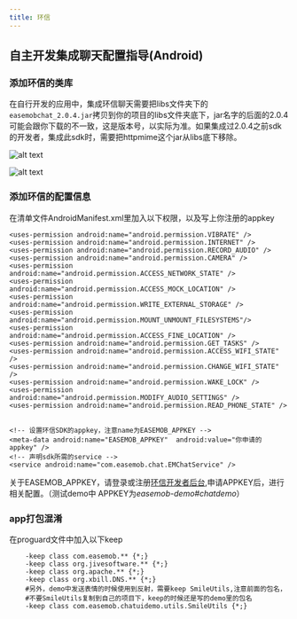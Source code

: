 ```yaml
---
title: 环信
---
```


## 自主开发集成聊天配置指导(Android)

### 添加环信的类库

在自行开发的应用中，集成环信聊天需要把libs文件夹下的`easemobchat_2.0.4.jar`拷贝到你的项目的libs文件夹底下，jar名字的后面的2.0.4可能会跟你下载的不一致，这是版本号，以实际为准。如果集成过2.0.4之前sdk的开发者，集成此sdk时，需要把httpmime这个jar从libs底下移除。


![alt text](/demo_dirs_new.jpg "demo") 

 ![alt text](/project_libs.jpg "demo")

### 添加环信的配置信息

在清单文件AndroidManifest.xml里加入以下权限，以及写上你注册的appkey
		
	<uses-permission android:name="android.permission.VIBRATE" />
    <uses-permission android:name="android.permission.INTERNET" />
    <uses-permission android:name="android.permission.RECORD_AUDIO" />
    <uses-permission android:name="android.permission.CAMERA" />
    <uses-permission android:name="android.permission.ACCESS_NETWORK_STATE" />
    <uses-permission android:name="android.permission.ACCESS_MOCK_LOCATION" />
    <uses-permission android:name="android.permission.WRITE_EXTERNAL_STORAGE" />
    <uses-permission android:name="android.permission.MOUNT_UNMOUNT_FILESYSTEMS"/>  
    <uses-permission android:name="android.permission.ACCESS_FINE_LOCATION" />
    <uses-permission android:name="android.permission.GET_TASKS" />
    <uses-permission android:name="android.permission.ACCESS_WIFI_STATE" />
    <uses-permission android:name="android.permission.CHANGE_WIFI_STATE" />
    <uses-permission android:name="android.permission.WAKE_LOCK" />
    <uses-permission android:name="android.permission.MODIFY_AUDIO_SETTINGS" />
    <uses-permission android:name="android.permission.READ_PHONE_STATE" />
    
		
	<!-- 设置环信SDK的appkey，注意name为EASEMOB_APPKEY -->
	<meta-data android:name="EASEMOB_APPKEY"  android:value="你申请的appkey" />
	<!-- 声明sdk所需的service -->
	<service android:name="com.easemob.chat.EMChatService" />

关于EASEMOB_APPKEY，请登录或注册[环信开发者后台](https://console.easemob.com),申请APPKEY后，进行相关配置。（测试demo中 APPKEY为*easemob-demo#chatdemo*）

### app打包混淆

在proguard文件中加入以下keep

		-keep class com.easemob.** {*;}
		-keep class org.jivesoftware.** {*;}
		-keep class org.apache.** {*;}
		-keep class org.xbill.DNS.** {*;}
		#另外，demo中发送表情的时候使用到反射，需要keep SmileUtils,注意前面的包名，
		#不要SmileUtils复制到自己的项目下，keep的时候还是写的demo里的包名
		-keep class com.easemob.chatuidemo.utils.SmileUtils {*;}

	